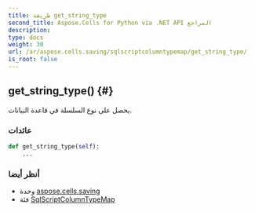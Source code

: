 ```yaml
---
title: طريقة get_string_type
second_title: Aspose.Cells for Python via .NET API المراجع
description:
type: docs
weight: 30
url: /ar/aspose.cells.saving/sqlscriptcolumntypemap/get_string_type/
is_root: false
---
```

##  get_string_type() {#}
يحصل على نوع السلسلة في قاعدة البيانات.


###  عائدات




```python
def get_string_type(self):
    ...
```





###  أنظر أيضا
* وحدة [aspose.cells.saving](../../)
* فئة [SqlScriptColumnTypeMap](/cells/python-net/ar/aspose.cells.saving/sqlscriptcolumntypemap)
